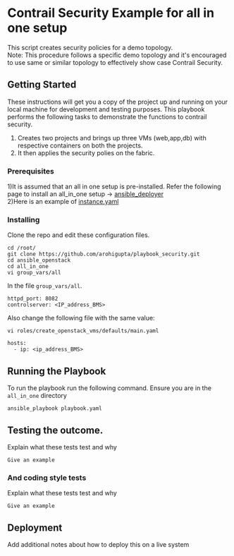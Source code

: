 # Contrail Security Example for all in one setup

This script creates security policies for a demo topology. <br />
Note: This procedure follows a specific demo topology and it's encouraged to use same or similar topology to effectively show case Contrail Security.

## Getting Started

These instructions will get you a copy of the project up and running on your local machine for development and testing purposes. This playbook performs the following tasks to demonstrate the functions to contrail security. <br />
1) Creates two projects and brings up three VMs (web,app,db) with respective containers on both the projects. <br />
2) It then applies the security polies on the fabric.

### Prerequisites

1)It is assumed that an all in one setup is pre-installed.
Refer the following page to install an all_in_one setup -> [ansible_deployer](https://github.com/Juniper/contrail-ansible-deployer/wiki/Contrail-with-Kolla-Ocata)
<br />
2)Here is an example of [instance.yaml](./allinone_instance.yaml)<br />


### Installing

Clone the repo and edit these configuration files.

```
cd /root/
git clone https://github.com/arohigupta/playbook_security.git
cd ansible_openstack
cd all_in_one
vi group_vars/all
```

In the file `group_vars/all`.

```
httpd_port: 8082
controlserver: <IP_address_BMS>
```

Also change the following file with the same value:
```
vi roles/create_openstack_vms/defaults/main.yaml
```
```
hosts:
  - ip: <ip_address_BMS>
```
## Running the Playbook
To run the playbook run the following command. Ensure you are in the `all_in_one` directory

```
ansible_playbook playbook.yaml
```


## Testing the outcome.

Explain what these tests test and why

```
Give an example
```

### And coding style tests

Explain what these tests test and why

```
Give an example
```

## Deployment

Add additional notes about how to deploy this on a live system
